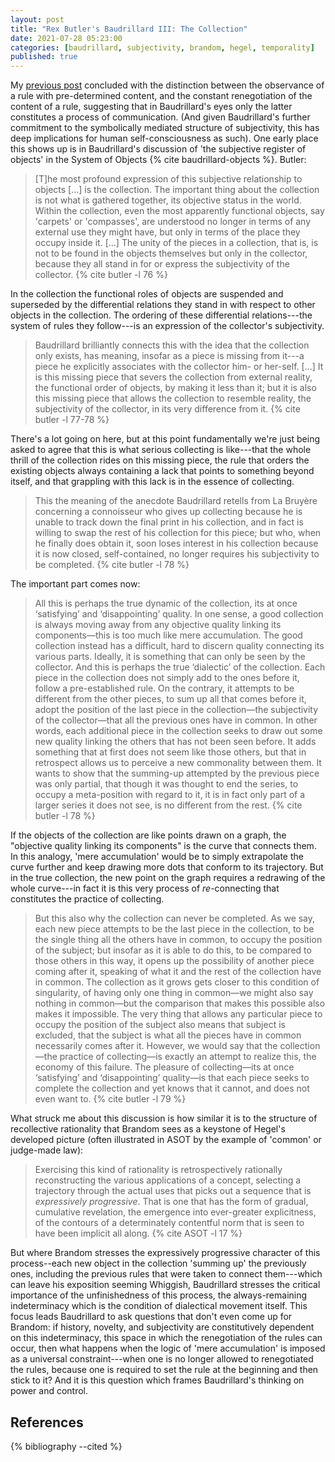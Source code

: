 ```yaml
---
layout: post
title: "Rex Butler's Baudrillard III: The Collection"
date: 2021-07-28 05:23:00
categories: [baudrillard, subjectivity, brandom, hegel, temporality]
published: true
---
```


My [previous post]({{site.baseurl}}/2021/07/23/butler-seduction.html) concluded with the distinction between the observance of a rule with pre-determined content, and the constant renegotiation of the content of a rule, suggesting that in Baudrillard's eyes only the latter constitutes a process of communication. (And given Baudrillard's further commitment to the symbolically mediated structure of subjectivity, this has deep implications for human self-consciousness as such). One early place this shows up is in Baudrillard's discussion of 'the subjective register of objects' in the System of Objects {% cite baudrillard-objects %}. Butler:

> [T]he most profound expression of this subjective relationship to objects [...] is the collection. The important thing about the collection is not what is gathered together, its objective status in the world. Within the collection, even the most apparently functional objects, say 'carpets' or 'compasses', are understood no longer in terms of any external use they might have, but only in terms of the place they occupy inside it. [...] The unity of the pieces in a collection, that is, is not to be found in the objects themselves but only in the collector, because they all stand in for or express the subjectivity of the collector. {% cite butler -l 76 %}

<!--more-->

In the collection the functional roles of objects are suspended and superseded by the differential relations they stand in with respect to other objects in the collection. The ordering of these differential relations---the system of rules they follow---is an expression of the collector's subjectivity.

> Baudrillard brilliantly connects this with the idea that the collection only exists, has meaning, insofar as a piece is missing from it---a piece he explicitly associates with the collector him- or her-self. [...] It is this missing piece that severs the collection from external reality, the functional order of objects, by making it less than it; but it is also this missing piece that allows the collection to resemble reality, the subjectivity of the collector, in its very difference from it.  {% cite butler -l 77-78 %}

There's a lot going on here, but at this point fundamentally we're just being asked to agree that this is what serious collecting is like---that the whole thrill of the collection rides on this missing piece, the rule that orders the existing objects always containing a lack that points to something beyond itself, and that grappling with this lack is in the essence of collecting.

> This the meaning of the anecdote Baudrillard retells from La Bruyère concerning a connoisseur who gives up collecting because he is unable to track down the final print in his collection, and in fact is willing to swap the rest of his collection for this piece; but who, when he finally does obtain it, soon loses interest in his collection because it is now closed, self-contained, no longer requires his subjectivity to be completed. {% cite butler -l 78 %}

The important part comes now:

> All this is perhaps the true dynamic of the collection, its at once ‘satisfying’ and ‘disappointing’ quality. In one sense, a good collection is always moving away from any objective quality linking its components—this is too much like mere accumulation. The good collection instead has a difficult, hard to discern quality connecting its various parts. Ideally, it is something that can only be seen by the collector. And this is perhaps the true ‘dialectic’ of the collection. Each piece in the collection does not simply add to the ones before it, follow a pre-established rule. On the contrary, it attempts to be different from the other pieces, to sum up all that comes before it, adopt the position of the last piece in the collection—the subjectivity of the collector—that all the previous ones have in common. In other words, each additional piece in the collection seeks to draw out some new quality linking the others that has not been seen before. It adds something that at first does not seem like those others, but that in retrospect allows us to perceive a new commonality between them. It wants to show that the summing-up attempted by the previous piece was only partial, that though it was thought to end the series, to occupy a meta-position with regard to it, it is in fact only part of a larger series it does not see, is no different from the rest. {% cite butler -l 78 %}

If the objects of the collection are like points drawn on a graph, the "objective quality linking its components" is the curve that connects them. In this analogy, 'mere accumulation' would be to simply extrapolate the curve further and keep drawing more dots that conform to its trajectory. But in the true collection, the new point on the graph requires a redrawing of the whole curve---in fact it is this very process of _re_-connecting that constitutes the practice of collecting.

> But this also why the collection can never be completed. As we say, each new piece attempts to be the last piece in the collection, to be the single thing all the others have in common, to occupy the position of the subject; but insofar as it is able to do this, to be compared to those others in this way, it opens up the possibility of another piece coming after it, speaking of what it and the rest of the collection have in common. The collection as it grows gets closer to this condition of singularity, of having only one thing in common—we might also say nothing in common—but the comparison that makes this possible also makes it impossible. The very thing that allows any particular piece to occupy the position of the subject also means that subject is excluded, that the subject is what all the pieces have in common necessarily comes after it. However, we would say that the collection—the practice of collecting—is exactly an attempt to realize this, the economy of this failure. The pleasure of collecting—its at once ‘satisfying’ and ‘disappointing’ quality—is that each piece seeks to complete the collection and yet knows that it cannot, and does not even want to. {% cite butler -l 79 %}

What struck me about this discussion is how similar it is to the structure of recollective rationality that Brandom sees as a keystone of Hegel's developed picture (often illustrated in ASOT by the example of 'common' or judge-made law):

> Exercising this kind of rationality is retrospectively rationally reconstructing the various applications of a concept, selecting a trajectory through the actual uses that picks out a sequence that is _expressively progressive_. That is one that has the form of gradual, cumulative revelation, the emergence into ever-greater explicitness, of the contours of a determinately contentful norm that is seen to have been implicit all along. {% cite ASOT -l 17 %}

But where Brandom stresses the expressively progressive character of this process--each new object in the collection 'summing up' the previously ones, including the previous rules that were taken to connect them---which can leave his exposition seeming Whiggish, Baudrillard stresses the critical importance of the unfinishedness of this process, the always-remaining indeterminacy which is the condition of dialectical movement itself. This focus leads Baudrillard to ask questions that don't even come up for Brandom: if history, novelty, and subjectivity are constitutively dependent on this indeterminacy, this space in which the renegotiation of the rules can occur, then what happens when the logic of 'mere accumulation' is imposed as a universal constraint---when one is no longer allowed to renegotiated the rules, because one is required to set the rule at the beginning and then stick to it? And it is this question which frames Baudrillard's thinking on power and control.

## References
{% bibliography --cited %}
